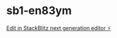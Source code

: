 # sb1-en83ym

[Edit in StackBlitz next generation editor ⚡️](https://stackblitz.com/~/github.com/ITWASNOTG/sb1-en83ym)